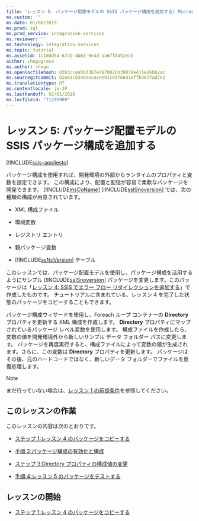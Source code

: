 ```yaml
---
title: 'レッスン 5: パッケージ配置モデルの SSIS パッケージ構成を追加する| Microsoft Docs'
ms.custom: ''
ms.date: 01/08/2019
ms.prod: sql
ms.prod_service: integration-services
ms.reviewer: ''
ms.technology: integration-services
ms.topic: tutorial
ms.assetid: 1c10dd54-67cb-4b63-9e4d-aa6ff0452ecb
author: chugugrace
ms.author: chugu
ms.openlocfilehash: d3b3ccea56d367e7870826b39830e415e26bb2ac
ms.sourcegitcommit: b2e81cb349eecacee91cd3766410ffb3677ad7e2
ms.translationtype: HT
ms.contentlocale: ja-JP
ms.lasthandoff: 02/01/2020
ms.locfileid: "71295909"
---
```

# <a name="lesson-5-add-ssis-package-configurations-for-the-package-deployment-model"></a>レッスン 5: パッケージ配置モデルの SSIS パッケージ構成を追加する

[!INCLUDE[ssis-appliesto](../includes/ssis-appliesto-ssvrpluslinux-asdb-asdw-xxx.md)]



パッケージ構成を使用すれば、開発環境の外部からランタイムのプロパティと変数を設定できます。 この構成により、配置と配信が容易で柔軟なパッケージを開発できます。 [!INCLUDE[msCoName](../includes/msconame-md.md)] [!INCLUDE[ssISnoversion](../includes/ssisnoversion-md.md)] では、次の種類の構成が用意されています。  
  
-   XML 構成ファイル  
  
-   環境変数  
  
-   レジストリ エントリ  
  
-   親パッケージ変数  
  
-   [!INCLUDE[ssNoVersion](../includes/ssnoversion-md.md)] テーブル  
  
このレッスンでは、パッケージ配置モデルを使用し、パッケージ構成を活用するようにサンプル [!INCLUDE[ssISnoversion](../includes/ssisnoversion-md.md)] パッケージを変更します。このパッケージは「[レッスン 4: SSIS でエラー フロー リダイレクションを追加する](../integration-services/lesson-4-add-error-flow-redirection-with-ssis.md)」で作成したものです。 チュートリアルに含まれている、レッスン 4 を完了した状態のパッケージをコピーすることもできます。 

パッケージ構成ウィザードを使用し、Foreach ループ コンテナーの **Directory** プロパティを更新する XML 構成を作成します。 **Directory** プロパティにマップされているパッケージ レベル変数を使用します。 構成ファイルを作成したら、変数の値を開発環境外から新しいサンプル データ フォルダー パスに変更します。 パッケージを再度実行すると、構成ファイルによって変数の値が生成されます。さらに、この変数は **Directory** プロパティを更新します。 パッケージはその後、元のハードコードではなく、新しいデータ フォルダーでファイルを反復処理します。  
  
> [!NOTE]
> まだ行っていない場合は、[レッスン 1 の前提条件](../integration-services/lesson-1-create-a-project-and-basic-package-with-ssis.md#prerequisites)を参照してください。
  
## <a name="lesson-tasks"></a>このレッスンの作業  
このレッスンの内容は次のとおりです。  
  
-   [ステップ 1:レッスン 4 のパッケージをコピーする](../integration-services/lesson-5-1-copying-the-lesson-4-package.md)  
  
-   [手順 2:パッケージ構成の有効化と構成](../integration-services/lesson-5-2-enabling-and-configuring-package-configurations.md)  
  
-   [ステップ 3:Directory プロパティの構成値の変更](../integration-services/lesson-5-3-modifying-the-directory-property-configuration-value.md)  
  
-   [手順 4:レッスン 5 のパッケージをテストする](../integration-services/lesson-5-4-testing-the-lesson-5-tutorial-package.md)  
  
## <a name="start-the-lesson"></a>レッスンの開始  
  
-   [ステップ 1:レッスン 4 のパッケージをコピーする](../integration-services/lesson-5-1-copying-the-lesson-4-package.md)  
  
  
  
